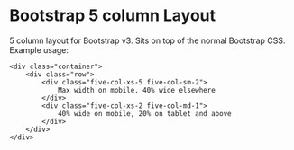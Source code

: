 Bootstrap 5 column Layout
=========================

5 column layout for Bootstrap v3. Sits on top of the normal Bootstrap CSS. Example usage:

    <div class="container">
        <div class="row">
            <div class="five-col-xs-5 five-col-sm-2">
                Max width on mobile, 40% wide elsewhere
            </div>
            <div class="five-col-xs-2 five-col-md-1">
                40% wide on mobile, 20% on tablet and above
            </div>
        </div>
    </div>
